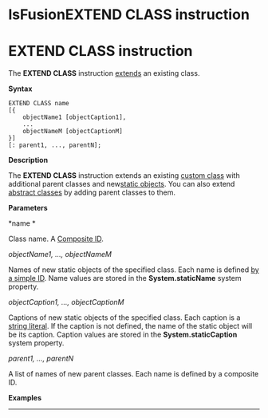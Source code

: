 # lsFusionEXTEND CLASS instruction

# EXTEND CLASS instruction

The **EXTEND CLASS** instruction [extends](Class_extension.md) an existing class.

**Syntax**

    EXTEND CLASS name 
    [{
        objectName1 [objectCaption1],
        ...
        objectNameM [objectCaptionM]
    }] 
    [: parent1, ..., parentN];

**Description**

The **EXTEND CLASS** instruction extends an existing [custom class](User_classes.md) with additional parent classes and new[static objects](Static_objects.md). You can also extend [abstract classes](User-classes_2228341.html#Userclasses-abstract) by adding parent classes to them.

**Parameters**

*name *

Class name. A [Composite ID](IDs_1573053.html#IDs-cid). 

*objectName1, ..., objectNameM*

Names of new static objects of the specified class. Each name is defined [by a simple ID](IDs_1573053.html#IDs-id). Name values are stored in the **System.staticName** system property.

*objectCaption1, ..., objectCaptionM*

Captions of new static objects of the specified class. Each caption is a [string literal](IDs_1573053.html#IDs-strliteral). If the caption is not defined, the name of the static object will be its caption. Caption values are stored in the **System.staticCaption** system property.

*parent1, ..., parentN*

A list of names of new parent classes. Each name is defined by a composite ID. 

**Examples**

************



  
